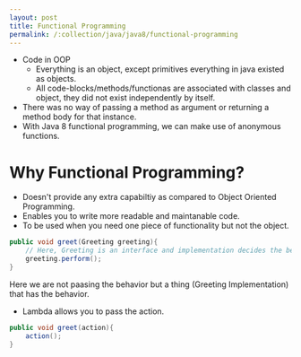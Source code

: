 ```yaml
---
layout: post
title: Functional Programming
permalink: /:collection/java/java8/functional-programming
---
```


- Code in OOP
  - Everything is an object, except primitives everything in java existed as objects.
  - All code-blocks/methods/functionas are associated with classes and object, they did not exist independently by itself.
- There was no way of passing a method as argument or returning a method body for that instance.
- With Java 8 functional programming, we can make use of anonymous functions. 

# Why Functional Programming?  
- Doesn't provide any extra capabiltiy as compared to Object Oriented Programming.
- Enables you to write more readable and maintanable code.
- To be used when you need one piece of functionality but not the object.

```java
public void greet(Greeting greeting){
    // Here, Greeting is an interface and implementation decides the behavior
    greeting.perform();
}
```
Here we are not paasing the behavior but a thing (Greeting Implementation) that has the behavior.
- Lambda allows you to pass the action.

```java
public void greet(action){
    action();
}
```
